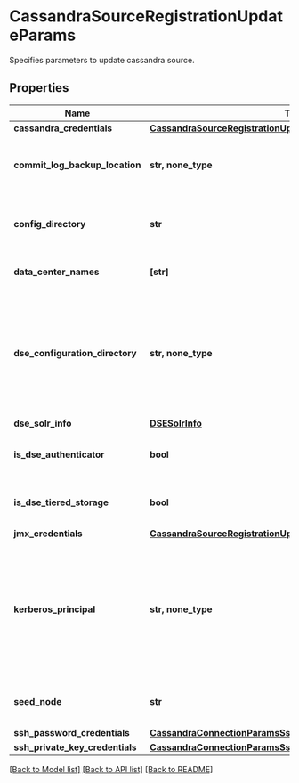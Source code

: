 # CassandraSourceRegistrationUpdateParams

Specifies parameters to update cassandra source.

## Properties
Name | Type | Description | Notes
------------ | ------------- | ------------- | -------------
**cassandra_credentials** | [**CassandraSourceRegistrationUpdateParamsCassandraCredentials**](CassandraSourceRegistrationUpdateParamsCassandraCredentials.md) |  | [optional] 
**commit_log_backup_location** | **str, none_type** | Commit Logs backup location on cassandra nodes | [optional] 
**config_directory** | **str** | Directory path containing Cassandra configuration YAML file. | [optional] 
**data_center_names** | **[str]** | Data centers for this cluster. | [optional] 
**dse_configuration_directory** | **str, none_type** | Directory from where DSE specific configuration can be read. This should be set only when you are using the DSE distribution of Cassandra. | [optional] 
**dse_solr_info** | [**DSESolrInfo**](DSESolrInfo.md) |  | [optional] 
**is_dse_authenticator** | **bool** | Set to true if this cluster has DSE Authenticator. | [optional] 
**is_dse_tiered_storage** | **bool** | Set to true if this cluster has DSE tiered storage. | [optional] 
**jmx_credentials** | [**CassandraSourceRegistrationUpdateParamsJmxCredentials**](CassandraSourceRegistrationUpdateParamsJmxCredentials.md) |  | [optional] 
**kerberos_principal** | **str, none_type** | Principal for the kerberos connection. (This is required only if your Cassandra has Kerberos authentication. Please refer to the user guide.) | [optional] 
**seed_node** | **str** | Any one seed node of the Cassandra cluster. | [optional] 
**ssh_password_credentials** | [**CassandraConnectionParamsSshPasswordCredentials**](CassandraConnectionParamsSshPasswordCredentials.md) |  | [optional] 
**ssh_private_key_credentials** | [**CassandraConnectionParamsSshPrivateKeyCredentials**](CassandraConnectionParamsSshPrivateKeyCredentials.md) |  | [optional] 

[[Back to Model list]](../README.md#documentation-for-models) [[Back to API list]](../README.md#documentation-for-api-endpoints) [[Back to README]](../README.md)


